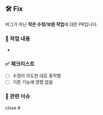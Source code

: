 ## 🛠 Fix

버그가 아닌 **작은 수정/보완 작업**에 대한 PR입니다.

### 📌 작업 내용
-

### ✅ 체크리스트

- [ ] 수정이 의도한 대로 동작함
- [ ] 기존 기능에 영향 없음

### 🔗 관련 이슈

close #
